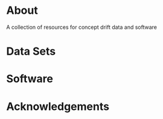 # About


A collection of resources for concept drift data and software


# Data Sets


# Software 


# Acknowledgements 
